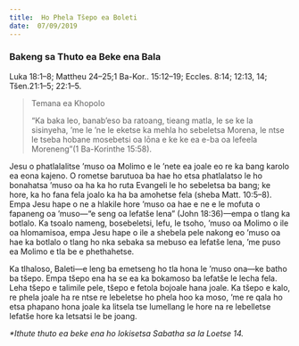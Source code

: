 ```yaml
---
title:  Ho Phela Tšepo ea Boleti
date:  07/09/2019
---
```


### Bakeng sa Thuto ea Beke ena Bala
Luka 18:1–8; Mattheu 24–25;1 Ba-Kor.. 15:12–19; Eccles. 8:14; 12:13, 14; Tšen.21:1–5; 22:1–5.

> <p>Temana ea Khopolo</p>
> “Ka baka leo, banab’eso ba ratoang, tieang matla, le se ke la sisinyeha, ’me le ’ne le eketse ka mehla ho sebeletsa Morena, le ntse le tseba hobane mosebetsi oa lōna e ke ke ea e-ba oa lefeela Moreneng”(1 Ba-Korinthe 15:58).

Jesu o phatlalalitse ’muso oa Molimo e le ’nete ea joale eo re ka bang karolo ea eona kajeno. O rometse barutuoa ba hae ho etsa phatlalatso le ho bonahatsa ’muso oa ha ka ho ruta Evangeli le ho sebeletsa ba bang; ke hore, ka ho fana fela joalo ka ha ba amohetse fela (sheba Matt. 10:5–8). Empa Jesu hape o ne a hlakile hore ’muso oa hae e ne e le mofuta o fapaneng oa ’muso—“e seng oa lefatše lena” (John 18:36)—empa o tlang ka botlalo. Ka tsoalo nameng, bosebeletsi, lefu, le tsoho, ’muso oa Molimo o ile oa hlomamisoa, empa Jesu hape o ile a shebela pele nakong eo ’muso oa hae ka botlalo o tlang ho nka sebaka sa mebuso ea lefatše lena, ’me puso ea Molimo e tla be e phethahetse.

Ka tlhaloso, Baleti—e leng ba emetseng ho tla hona le ’muso ona—ke batho ba tšepo. Empa tšepo ena ha se ea ka bokamoso ba lefatše le lecha fela. Leha tšepo e talimile pele, tšepo e fetola bojoale hana joale. Ka tšepo e kalo, re phela joale ha re ntse re lebeletse ho phela hoo ka moso, ’me re qala ho etsa phapano hona joale ka litsela tse lumellang le hore na re lebelletse lefatše hore ka letsatsi le be joang.

_*Ithute thuto ea beke ena ho lokisetsa Sabatha sa la Loetse 14._